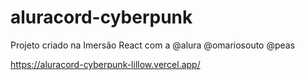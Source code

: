 # aluracord-cyberpunk
Projeto criado na Imersão React com a @alura @omariosouto @peas

https://aluracord-cyberpunk-lillow.vercel.app/
